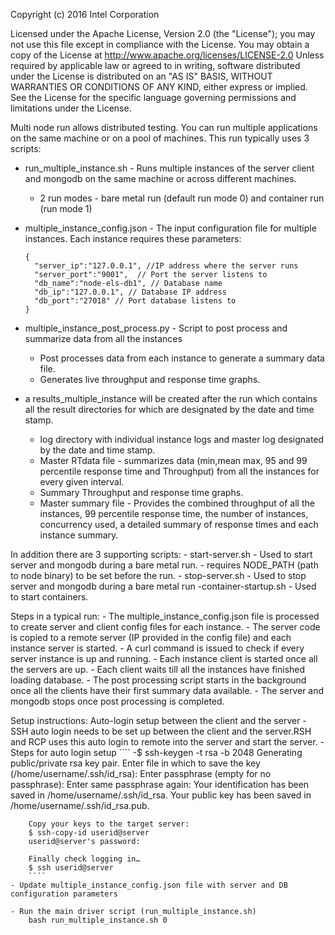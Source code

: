 Copyright (c) 2016 Intel Corporation 

 Licensed under the Apache License, Version 2.0 (the "License");
 you may not use this file except in compliance with the License.
 You may obtain a copy of the License at
      http://www.apache.org/licenses/LICENSE-2.0
 Unless required by applicable law or agreed to in writing, software
 distributed under the License is distributed on an "AS IS" BASIS,
 WITHOUT WARRANTIES OR CONDITIONS OF ANY KIND, either express or implied.
 See the License for the specific language governing permissions and
 limitations under the License.

Multi node run allows distributed testing. You can run multiple applications on the same machine or on a pool of machines. This run typically uses 3 scripts:
 - run_multiple_instance.sh  - Runs multiple instances of the server client and mongodb on the same machine or across different machines.
   	 - 2 run modes - bare metal run (default run mode 0) and container run (run mode 1)

 - multiple_instance_config.json - The input configuration file for multiple instances. Each instance requires these parameters:
 	  ````
 	  {
  		"server_ip":"127.0.0.1", //IP address where the server runs
  		"server_port":"9001",  // Port the server listens to
  		"db_name":"node-els-db1", // Database name
  		"db_ip":"127.0.0.1", // Database IP address
  		"db_port":"27018" // Port database listens to
 	  }
 	  ````
 - multiple_instance_post_process.py - Script to post process and summarize data from all the instances
    -  Post processes data from each instance to generate a summary data file.
    -  Generates live throughput and response time graphs.

 - a results_multiple_instance will be created after the run which contains all the result directories for which are designated by the date and time stamp.
 	- log directory with individual instance logs and master log designated by the date and time stamp.
 	- Master RTdata file - summarizes data (min,mean max, 95 and 99 percentile response time and Throughput) from all the instances for every given interval.
 	- Summary Throughput and response time graphs.
 	- Master summary file - Provides the combined throughput of all the instances, 99 percentile response time, the number of instances, concurrency used, a detailed summary of response times and each instance summary.

In addition there are 3 supporting scripts:
	- start-server.sh - Used to start server and mongodb during a bare metal run.
		- requires NODE_PATH (path to node binary) to be set before the run.
	- stop-server.sh - Used to stop server and mongodb during a bare metal run
	-container-startup.sh - Used to start containers.

Steps in a typical run:
	- The multiple_instance_config.json file is processed to create server and client config files for each instance.
	- The server code is copied to a remote server (IP provided in the config file) and each instance server is started.
	- A curl command is issued to check if every server instance is up and running.
	- Each instance client is started once all the servers are up.
	- Each client waits till all the instances have finished loading database.
	- The post processing script starts in the background once all the clients have their first summary data available.
	- The server and mongodb stops once post processing is completed.

Setup instructions:
Auto-login setup between the client and the server
    - SSH auto login needs to be set up between the client and the server.RSH and RCP uses this auto login to remote into the server and start the server.
      - Steps for auto login setup
        ````
		-$ ssh-keygen -t rsa -b 2048
		Generating public/private rsa key pair.
		Enter file in which to save the key (/home/username/.ssh/id_rsa):
		Enter passphrase (empty for no passphrase):
		Enter same passphrase again:
		Your identification has been saved in /home/username/.ssh/id_rsa.
		Your public key has been saved in /home/username/.ssh/id_rsa.pub.

		Copy your keys to the target server:
		$ ssh-copy-id userid@server
		userid@server's password:

		Finally check logging in…
		$ ssh userid@server
		````
	- Update multiple_instance_config.json file with server and DB configuration parameters

	- Run the main driver script (run_multiple_instance.sh)
	 	bash run_multiple_instance.sh 0
